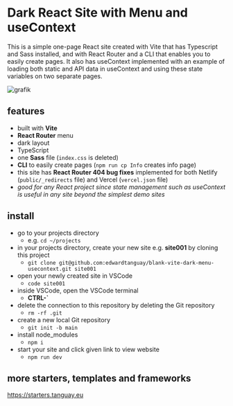 # Dark React Site with Menu and useContext

This is a simple one-page React site created with Vite that has Typescript and Sass installed, and with React Router and a CLI that enables you to easily create pages. It also has useContext implemented with an example of loading both static and API data in useContext and using these state variables on two separate pages.

![grafik](https://starters-backend.tanguay.eu/images/starters/blankViteDarkMenuUsecontext.png)

## features

- built with **Vite**
- **React Router** menu
- dark layout
- TypeScript
- one **Sass** file (`index.css` is deleted)
- **CLI** to easily create pages (`npm run cp Info` creates info page)
- this site has **React Router 404 bug fixes** implemented for both Netlify (`public/_redirects` file) and Vercel (`vercel.json` file)
- *good for any React project since state management such as useContext is useful in any site beyond the simplest demo sites*

## install

- go to your projects directory
  - e.g. `cd ~/projects`
- in your projects directory, create your new site e.g. **site001** by cloning this project 
  - `git clone git@github.com:edwardtanguay/blank-vite-dark-menu-usecontext.git site001`
- open your newly created site in VSCode
  - `code site001`
- inside VSCode, open the VSCode terminal
  - **CTRL-`**
- delete the connection to this repository by deleting the Git repository
  - `rm -rf .git`
- create a new local Git repository
  - `git init -b main`
- install node_modules
  - `npm i`
- start your site and click given link to view website
  - `npm run dev`

## more starters, templates and frameworks

https://starters.tanguay.eu
